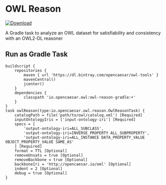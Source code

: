 # OWL Reason

[ ![Download](https://api.bintray.com/packages/opencaesar/owl-tools/owl-reason-gradle/images/download.svg) ](https://bintray.com/opencaesar/owl-tools/owl-reason-gradle/_latestVersion)

A Gradle task to analyze an OWL dataset for satisfiability and consistency with an OWL2-DL reasoner

## Run as Gradle Task

```
buildscript {
	repositories {
		maven { url 'https://dl.bintray.com/opencaesar/owl-tools' }
  		mavenCentral()
		jcenter()
	}
	dependencies {
		classpath 'io.opencaesar.owl:owl-reason-gradle:+'
	}
}
task owlReason(type:io.opencaesar.owl.reason.OwlReasonTask) {
	catalogPath = file('path/to/owl/catalog.xml') [Required]
	inputOntologyIris = ['input-ontology-iri'] [Required]
	specs = [
		'output-ontology-iri=ALL_SUBCLASS',
		'output-ontology-iri=INVERSE_PROPERTY ALL_SUBPROPERTY',
		'output-ontology-iri=ALL_INSTANCE DATA_PROPERTY_VALUE OBJECT_PROPERTY_VALUE SAME_AS'
	] [Required]
	format = TTL [Optional]
	removeUnsats = true [Optional]
	removeBackbone = true [Optional]
	backboneIri = 'http://opencaesar.io/oml' [Optional]
	indent = 2 [Optional]
	debug = true [Optional]
}
```